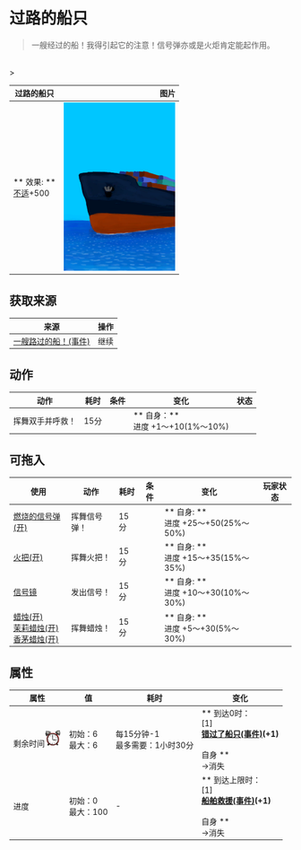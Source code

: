 # 过路的船只  
> 一艘经过的船！我得引起它的注意！信号弹亦或是火炬肯定能起作用。  
<br>  
>   
  
  过路的船只  |   图片   
 ----  |  ----:   
 ** 效果: **<br>[不适](Discomfort.md)+500  |  <img decoding="async" src="Sprite/Ship.png" href="a.md" style="max-width:300px;max-height:300px;">   
  
## 获取来源  
来源  |  操作  
----  |  ----  
[一艘路过的船！(事件)](Event_Raft_PassingShip.md)  |  继续  
## 动作  
动作  |  耗时  |  条件  |  变化  |  状态  
----  |  ----  |  ----  |  ----  |  ----  
挥舞双手并呼救！<br>  |  15分  |    |  ** 自身：**<br>进度  +1～+10(1%～10%)  |    
## 可拖入  
使用  |  动作  |  耗时  |  条件  |  变化  |  玩家状态  
----  |  ----  |  ----  |  ----  |  ----  |  ----  
[燃烧的信号弹(开)](FlareHandOn.md)  |  挥舞信号弹！<br>  |  15分  |    |  ** 自身: **<br>进度  +25～+50(25%～50%)  |    
[火把(开)](TorchOn.md)  |  挥舞火把！<br>  |  15分  |    |  ** 自身: **<br>进度  +15～+35(15%～35%)  |    
[信号镜](SignalingMirror.md)  |  发出信号！<br>  |  15分  |    |  ** 自身: **<br>进度  +10～+30(10%～30%)  |    
[蜡烛(开)](CandleOn.md)<br>[茉莉蜡烛(开)](CandleJasmineOn.md)<br>[香茅蜡烛(开)](CandleCitronellaOn.md)  |  挥舞蜡烛！<br>  |  15分  |    |  ** 自身: **<br>进度  +5～+30(5%～30%)  |    
## 属性   
属性  |  值  |  耗时  |  变化  
----  |  ----  |  ----  |  ----  
剩余时间<img decoding="async" src="Sprite/AlarmClock.png" href="a.md" style="max-width:30px;max-height:30px;">  |  初始：6<br>最大：6  |  每15分钟-1<br>最多需要：1小时30分  |  ** 到达0时： **<br>** [1] **<br>  [错过了船只(事件)](Event_ShipMissed.md)(+1)<br><br>** 自身 **<br>→消失  
进度  |  初始：0<br>最大：100  |  -  |  ** 到达上限时： **<br>** [1] **<br>  [船舶救援(事件)](Event_ShipRescue.md)(+1)<br><br>** 自身 **<br>→消失  


<script>document.title="过路的船只 - 卡牌生存百科 Card Survival Wiki";</script>